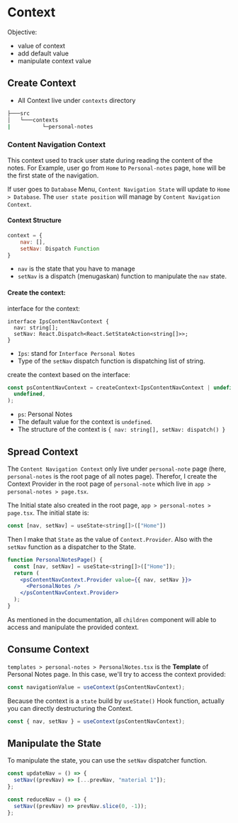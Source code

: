 # Context

Objective:

- value of context
- add default value
- manipulate context value

## Create Context

- All Context live under `contexts` directory

```bash
├───src
│   └───contexts
|          └─personal-notes
```

### Content Navigation Context

This context used to track user state during reading the content of the notes.
For Example, user go from `Home` to `Personal-notes` page, `home` will be the
first state of the navigation.

If user goes to `Database` Menu, `Content Navigation State` will update to
`Home > Database`. The `user state position` will manage by
`Content Navigation Context`.

#### Context Structure

```jsx
context = {
    nav: [],
    setNav: Dispatch Function
}
```

- `nav` is the state that you have to manage
- `setNav` is a dispatch (menugaskan) function to manipulate the `nav` state.

#### Create the context:

interface for the context:

```tsx
interface IpsContentNavContext {
  nav: string[];
  setNav: React.Dispatch<React.SetStateAction<string[]>>;
}
```

- `Ips`: stand for `Interface Personal Notes`
- Type of the `setNav` dispatch function is dispatching list of string.

create the context based on the interface:

```jsx
const psContentNavContext = createContext<IpsContentNavContext | undefined>(
  undefined,
);
```

- `ps`: Personal Notes
- The default value for the context is `undefined`.
- The structure of the context is `{ nav: string[], setNav: dispatch() }`

## Spread Context

The `Content Navigation Context` only live under `personal-note` page (here,
`personal-notes` is the root page of all notes page). Therefor,
I create the Context Provider in the root page of `personal-note` which live in
`app > personal-notes > page.tsx`.

The Initial state also created in the root page, `app > personal-notes > page.tsx`.
The initial state is:

```jsx
const [nav, setNav] = useState<string[]>(["Home"])
```

Then I make that `State` as the value of `Context.Provider`. Also with the
`setNav` function as a dispatcher to the State.

```jsx
function PersonalNotesPage() {
  const [nav, setNav] = useState<string[]>(["Home"]);
  return (
    <psContentNavContext.Provider value={{ nav, setNav }}>
      <PersonalNotes />
    </psContentNavContext.Provider>
  );
}
```

As mentioned in the documentation, all `children` component will able to access
and manipulate the provided context.

## Consume Context

`templates > personal-notes > PersonalNotes.tsx` is the **Template** of Personal
Notes page. In this case, we'll try to access the context provided:

```jsx
const navigationValue = useContext(psContentNavContext);
```

Because the context is a `state` build by `useState()` Hook function, actually
you can directly destructuring the Context.

```jsx
const { nav, setNav } = useContext(psContentNavContext);
```

## Manipulate the State

To manipulate the state, you can use the `setNav` dispatcher function.

```jsx
const updateNav = () => {
  setNav((prevNav) => [...prevNav, "material 1"]);
};

const reduceNav = () => {
  setNav((prevNav) => prevNav.slice(0, -1));
};
```
